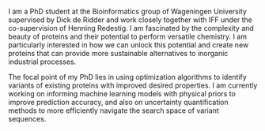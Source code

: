 I am a PhD student at the Bioinformatics group of Wageningen University supervised by Dick de Ridder and work closely together with IFF under the co-supervision of Henning Redestig. I am fascinated by the complexity and beauty of proteins and their potential to perform versatile chemistry. I am particularly interested in how we can unlock this potential and create new proteins that can provide more sustainable alternatives to inorganic industrial processes.

The focal point of my PhD lies in using optimization algorithms to identify variants of existing proteins with improved desired properties. I am currently working on informing machine learning models with physical priors to improve prediction accuracy, and also on uncertainty quantification methods to more efficiently navigate the search space of variant sequences.

